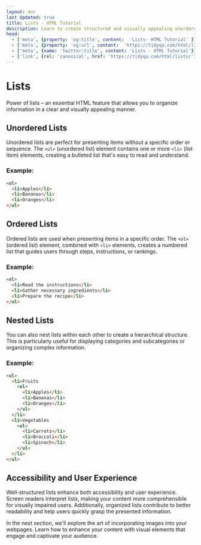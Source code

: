 ```yaml
---
layout: doc
last Updated: true
title: Lists - HTML Tutorial
description: Learn to create structured and visually appealing unordered and ordered lists using HTML's <ul> and <ol> elements. Discover how to nest lists for hierarchical presentation and enhanced readability.
head:
  - ['meta', {property: 'og:title', content:  'Lists- HTML Tutorial' }]
  - ['meta', {property: 'og:url', content:  'https://tidyqa.com/html/lists/' }] 
  - ['meta', {name: 'twitter:title', content: 'Lists - HTML Tutorial'}]
  - ['link', {rel: 'canonical', href: 'https://tidyqa.com/html/lists/'}]
---
```


# Lists

Power of lists – an essential HTML feature that allows you to organize information in a clear and visually appealing manner.

## Unordered Lists

Unordered lists are perfect for presenting items without a specific order or sequence. The `<ul>` (unordered list) element contains one or more `<li>` (list item) elements, creating a bulleted list that's easy to read and understand.

### Example:

```html
<ul>
  <li>Apples</li>
  <li>Bananas</li>
  <li>Oranges</li>
</ul>
```

## Ordered Lists

Ordered lists are used when presenting items in a specific order. The `<ol>` (ordered list) element, combined with `<li>` elements, creates a numbered list that guides users through steps, instructions, or rankings.

### Example:

```html
<ol>
  <li>Read the instructions</li>
  <li>Gather necessary ingredients</li>
  <li>Prepare the recipe</li>
</ol>
```

## Nested Lists

You can also nest lists within each other to create a hierarchical structure. This is particularly useful for displaying categories and subcategories or organizing complex information.

### Example:

```html
<ul>
  <li>Fruits
    <ul>
      <li>Apples</li>
      <li>Bananas</li>
      <li>Oranges</li>
    </ul>
  </li>
  <li>Vegetables
    <ul>
      <li>Carrots</li>
      <li>Broccoli</li>
      <li>Spinach</li>
    </ul>
  </li>
</ul>
```

## Accessibility and User Experience

Well-structured lists enhance both accessibility and user experience. Screen readers interpret lists, making your content more comprehensible for visually impaired users. Additionally, organized lists contribute to better readability and help users quickly grasp the presented information.

In the next section, we'll explore the art of incorporating images into your webpages. Learn how to enhance your content with visual elements that engage and captivate your audience.